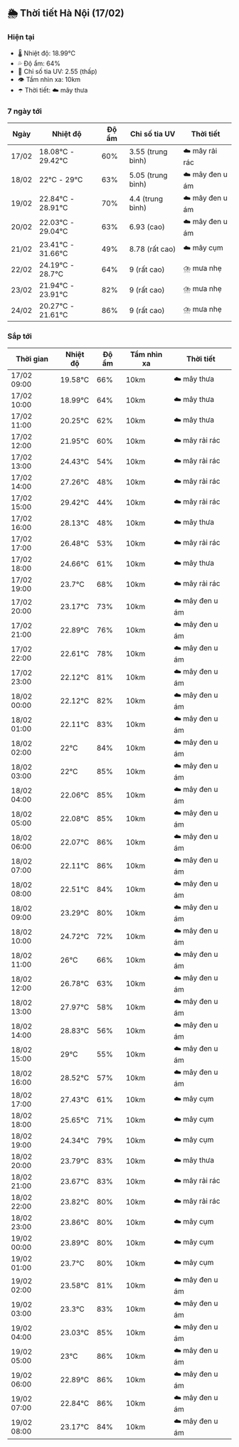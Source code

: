 ## 🌦️ Thời tiết Hà Nội (17/02)

### Hiện tại

- 🌡️ Nhiệt độ: 18.99℃
- 💦 Độ ẩm: 64%
- 🌟 Chỉ số tia UV: 2.55 (thấp)
- 👁️ Tầm nhìn xa: 10km
- ☂️ Thời tiết: ☁️ mây thưa

### 7 ngày tới

| Ngày | Nhiệt độ | Độ ẩm | Chỉ số tia UV | Thời tiết |
| --- | --- | --- | --- | --- |
| 17/02 | 18.08℃ - 29.42℃ | 60% | 3.55 (trung bình) | ☁️ mây rải rác |
| 18/02 | 22℃ - 29℃ | 63% | 5.05 (trung bình) | ☁️ mây đen u ám |
| 19/02 | 22.84℃ - 28.91℃ | 70% | 4.4 (trung bình) | ☁️ mây đen u ám |
| 20/02 | 22.03℃ - 29.04℃ | 63% | 6.93 (cao) | ☁️ mây đen u ám |
| 21/02 | 23.41℃ - 31.66℃ | 49% | 8.78 (rất cao) | ☁️ mây cụm |
| 22/02 | 24.19℃ - 28.7℃ | 64% | 9 (rất cao) | ⛈️ mưa nhẹ |
| 23/02 | 21.94℃ - 23.91℃ | 82% | 9 (rất cao) | ⛈️ mưa nhẹ |
| 24/02 | 20.27℃ - 21.61℃ | 86% | 9 (rất cao) | ⛈️ mưa nhẹ |

### Sắp tới

| Thời gian | Nhiệt độ | Độ ẩm | Tầm nhìn xa | Thời tiết |
| --- | --- | --- | --- | --- |
| 17/02 09:00 | 19.58℃ | 66% | 10km | ☁️ mây thưa |
| 17/02 10:00 | 18.99℃ | 64% | 10km | ☁️ mây thưa |
| 17/02 11:00 | 20.25℃ | 62% | 10km | ☁️ mây thưa |
| 17/02 12:00 | 21.95℃ | 60% | 10km | ☁️ mây rải rác |
| 17/02 13:00 | 24.43℃ | 54% | 10km | ☁️ mây rải rác |
| 17/02 14:00 | 27.26℃ | 48% | 10km | ☁️ mây rải rác |
| 17/02 15:00 | 29.42℃ | 44% | 10km | ☁️ mây rải rác |
| 17/02 16:00 | 28.13℃ | 48% | 10km | ☁️ mây thưa |
| 17/02 17:00 | 26.48℃ | 53% | 10km | ☁️ mây rải rác |
| 17/02 18:00 | 24.66℃ | 61% | 10km | ☁️ mây thưa |
| 17/02 19:00 | 23.7℃ | 68% | 10km | ☁️ mây rải rác |
| 17/02 20:00 | 23.17℃ | 73% | 10km | ☁️ mây đen u ám |
| 17/02 21:00 | 22.89℃ | 76% | 10km | ☁️ mây đen u ám |
| 17/02 22:00 | 22.61℃ | 78% | 10km | ☁️ mây đen u ám |
| 17/02 23:00 | 22.12℃ | 81% | 10km | ☁️ mây đen u ám |
| 18/02 00:00 | 22.12℃ | 82% | 10km | ☁️ mây đen u ám |
| 18/02 01:00 | 22.11℃ | 83% | 10km | ☁️ mây đen u ám |
| 18/02 02:00 | 22℃ | 84% | 10km | ☁️ mây đen u ám |
| 18/02 03:00 | 22℃ | 85% | 10km | ☁️ mây đen u ám |
| 18/02 04:00 | 22.06℃ | 85% | 10km | ☁️ mây đen u ám |
| 18/02 05:00 | 22.08℃ | 85% | 10km | ☁️ mây đen u ám |
| 18/02 06:00 | 22.07℃ | 86% | 10km | ☁️ mây đen u ám |
| 18/02 07:00 | 22.11℃ | 86% | 10km | ☁️ mây đen u ám |
| 18/02 08:00 | 22.51℃ | 84% | 10km | ☁️ mây đen u ám |
| 18/02 09:00 | 23.29℃ | 80% | 10km | ☁️ mây đen u ám |
| 18/02 10:00 | 24.72℃ | 72% | 10km | ☁️ mây đen u ám |
| 18/02 11:00 | 26℃ | 66% | 10km | ☁️ mây đen u ám |
| 18/02 12:00 | 26.78℃ | 63% | 10km | ☁️ mây đen u ám |
| 18/02 13:00 | 27.97℃ | 58% | 10km | ☁️ mây đen u ám |
| 18/02 14:00 | 28.83℃ | 56% | 10km | ☁️ mây đen u ám |
| 18/02 15:00 | 29℃ | 55% | 10km | ☁️ mây đen u ám |
| 18/02 16:00 | 28.52℃ | 57% | 10km | ☁️ mây đen u ám |
| 18/02 17:00 | 27.43℃ | 61% | 10km | ☁️ mây cụm |
| 18/02 18:00 | 25.65℃ | 71% | 10km | ☁️ mây cụm |
| 18/02 19:00 | 24.34℃ | 79% | 10km | ☁️ mây cụm |
| 18/02 20:00 | 23.79℃ | 83% | 10km | ☁️ mây thưa |
| 18/02 21:00 | 23.67℃ | 83% | 10km | ☁️ mây rải rác |
| 18/02 22:00 | 23.82℃ | 80% | 10km | ☁️ mây rải rác |
| 18/02 23:00 | 23.86℃ | 80% | 10km | ☁️ mây cụm |
| 19/02 00:00 | 23.89℃ | 80% | 10km | ☁️ mây cụm |
| 19/02 01:00 | 23.7℃ | 80% | 10km | ☁️ mây cụm |
| 19/02 02:00 | 23.58℃ | 81% | 10km | ☁️ mây đen u ám |
| 19/02 03:00 | 23.3℃ | 83% | 10km | ☁️ mây đen u ám |
| 19/02 04:00 | 23.03℃ | 85% | 10km | ☁️ mây đen u ám |
| 19/02 05:00 | 23℃ | 86% | 10km | ☁️ mây đen u ám |
| 19/02 06:00 | 22.89℃ | 86% | 10km | ☁️ mây đen u ám |
| 19/02 07:00 | 22.84℃ | 86% | 10km | ☁️ mây đen u ám |
| 19/02 08:00 | 23.17℃ | 84% | 10km | ☁️ mây đen u ám |
